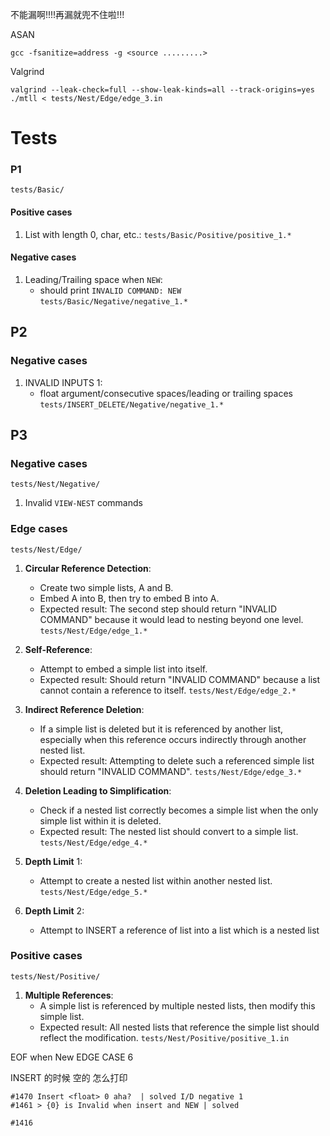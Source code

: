 
不能漏啊!!!!再漏就兜不住啦!!!

ASAN
```
gcc -fsanitize=address -g <source .........>
```

Valgrind
```
valgrind --leak-check=full --show-leak-kinds=all --track-origins=yes ./mtll < tests/Nest/Edge/edge_3.in
```

# Tests 
### P1
`tests/Basic/`
#### Positive cases
1. List with length 0, char, etc.:
	`tests/Basic/Positive/positive_1.*`
#### Negative cases
1. Leading/Trailing space when `NEW`:
	- should print `INVALID COMMAND: NEW`
	`tests/Basic/Negative/negative_1.*`
## P2
### Negative cases
1. INVALID INPUTS 1:
	- float argument/consecutive spaces/leading or trailing spaces
	`tests/INSERT_DELETE/Negative/negative_1.*`
## P3
### Negative cases
`tests/Nest/Negative/`
1. Invalid `VIEW-NEST` commands
### Edge cases  
`tests/Nest/Edge/`
1. **Circular Reference Detection**:
    - Create two simple lists, A and B.
    - Embed A into B, then try to embed B into A.
    - Expected result: The second step should return "INVALID COMMAND" because it would lead to nesting beyond one level.
    `tests/Nest/Edge/edge_1.*`

2. **Self-Reference**:
    - Attempt to embed a simple list into itself.
    - Expected result: Should return "INVALID COMMAND" because a list cannot contain a reference to itself.
    `tests/Nest/Edge/edge_2.*`

3. **Indirect Reference Deletion**:
    - If a simple list is deleted but it is referenced by another list, especially when this reference occurs indirectly through another nested list.
    - Expected result: Attempting to delete such a referenced simple list should return "INVALID COMMAND".
    `tests/Nest/Edge/edge_3.*`

4. **Deletion Leading to Simplification**:
    - Check if a nested list correctly becomes a simple list when the only simple list within it is deleted.
    - Expected result: The nested list should convert to a simple list.
    `tests/Nest/Edge/edge_4.*`

5. **Depth Limit** 1:
    - Attempt to create a nested list within another nested list.
	 `tests/Nest/Edge/edge_5.*`

6. **Depth Limit** 2:
    - Attempt to INSERT a reference of list into a list which is a nested list


### Positive cases
`tests/Nest/Positive/`
1. **Multiple References**:
    - A simple list is referenced by multiple nested lists, then modify this simple list.
    - Expected result: All nested lists that reference the simple list should reflect the modification.
    `tests/Nest/Positive/positive_1.in`









EOF when New
EDGE CASE 6

INSERT 的时候 空的 怎么打印
```
#1470 Insert <float> 0 aha?  | solved I/D negative 1
#1461 > {0} is Invalid when insert and NEW | solved

#1416 
```



